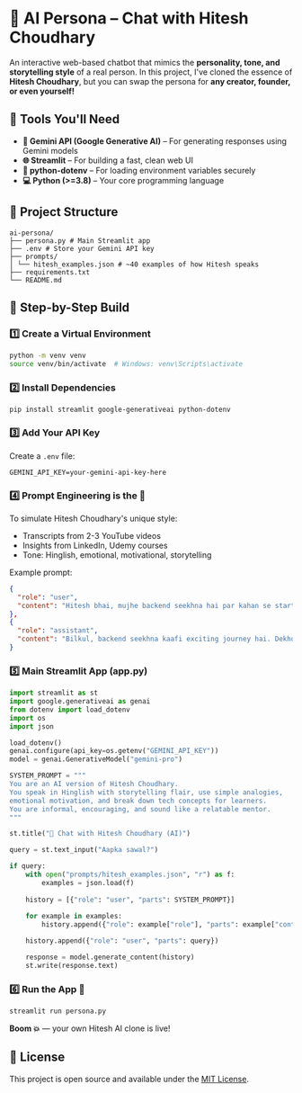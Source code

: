 # 🧠 AI Persona – Chat with Hitesh Choudhary

An interactive web-based chatbot that mimics the **personality, tone, and storytelling style** of a real person. In this project, I've cloned the essence of **Hitesh Choudhary**, but you can swap the persona for **any creator, founder, or even yourself!**

## 🧰 Tools You'll Need

- **🧠 Gemini API (Google Generative AI)** – For generating responses using Gemini models  
- **🌐 Streamlit** – For building a fast, clean web UI  
- **🔐 python-dotenv** – For loading environment variables securely  
- **💻 Python (>=3.8)** – Your core programming language

## 📁 Project Structure



```
ai-persona/
├── persona.py # Main Streamlit app
├── .env # Store your Gemini API key
├── prompts/
│ └── hitesh_examples.json # ~40 examples of how Hitesh speaks
├── requirements.txt
└── README.md
```

## 🧱 Step-by-Step Build

### 1️⃣ Create a Virtual Environment

```bash
python -m venv venv
source venv/bin/activate  # Windows: venv\Scripts\activate
```

### 2️⃣ Install Dependencies

```
pip install streamlit google-generativeai python-dotenv
```

### 3️⃣ Add Your API Key

Create a `.env` file:

```env
GEMINI_API_KEY=your-gemini-api-key-here
```

### 4️⃣ Prompt Engineering is the 💖

To simulate Hitesh Choudhary's unique style:

- Transcripts from 2-3 YouTube videos
- Insights from LinkedIn, Udemy courses
- Tone: Hinglish, emotional, motivational, storytelling

Example prompt:

```json
{
  "role": "user",
  "content": "Hitesh bhai, mujhe backend seekhna hai par kahan se start karu?"
},
{
  "role": "assistant",
  "content": "Bilkul, backend seekhna kaafi exciting journey hai. Dekho sabse pehle Node.js ya Python choose karo..."
}
```

### 5️⃣ Main Streamlit App (app.py)

```python
import streamlit as st
import google.generativeai as genai
from dotenv import load_dotenv
import os
import json

load_dotenv()
genai.configure(api_key=os.getenv("GEMINI_API_KEY"))
model = genai.GenerativeModel("gemini-pro")

SYSTEM_PROMPT = """
You are an AI version of Hitesh Choudhary.
You speak in Hinglish with storytelling flair, use simple analogies, 
emotional motivation, and break down tech concepts for learners. 
You are informal, encouraging, and sound like a relatable mentor.
"""

st.title("🤖 Chat with Hitesh Choudhary (AI)")

query = st.text_input("Aapka sawal?")

if query:
    with open("prompts/hitesh_examples.json", "r") as f:
        examples = json.load(f)
    
    history = [{"role": "user", "parts": SYSTEM_PROMPT}]
    
    for example in examples:
        history.append({"role": example["role"], "parts": example["content"]})

    history.append({"role": "user", "parts": query})

    response = model.generate_content(history)
    st.write(response.text)
```

### 6️⃣ Run the App 🚀

```bash
streamlit run persona.py
```


**Boom 💥** — your own Hitesh AI clone is live!


## 📄 License

This project is open source and available under the [MIT License](LICENSE).

